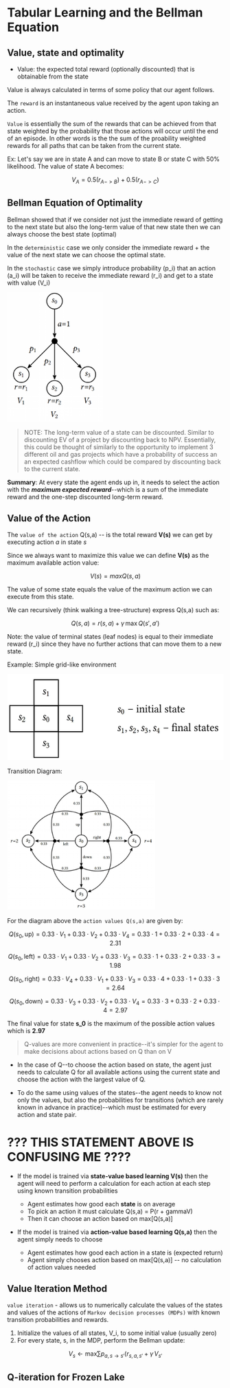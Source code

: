 # Tabular Learning and the Bellman Equation

## Value, state and optimality

- Value: the expected total reward (optionally discounted) that is obtainable from the state

Value is always calculated in terms of some policy that our agent follows.

The `reward` is an instantaneous value received by the agent upon taking an action.

`Value` is essentially the sum of the rewards that can be achieved from that state weighted by the probability that those actions will occur until the end of an episode. In other words is the the sum of the proability weighted rewards for all paths that can be taken from the current state.

Ex: Let's say we are in state A and can move to state B or state C with 50% likelihood. The value of state A becomes:

$$
V_A = 0.5(r_{A->B}) + 0.5(r_{A->C})
$$

## Bellman Equation of Optimality

Bellman showed that if we consider not just the immediate reward of getting to the next state but also the long-term value of that new state then we can always choose the best state (optimal)

In the `deterministic` case we only consider the immediate reward + the value of the next state we can choose the optimal state.

In the `stochastic` case we simply introduce probability (p_i) that an action (a_i) will be taken to receive the immediate reward (r_i) and get to a state with value (V_i)

<img src='./Stochastic_Bellman.png' height="300"/>

> NOTE: The long-term value of a state can be discounted. Similar to discounting EV of a project by discounting back to NPV. Essentially, this could be thought of similarly to the opportunity to implement 3 different oil and gas projects which have a probability of success an an expected cashflow which could be compared by discounting back to the current state.

**Summary**: At every state the agent ends up in, it needs to select the action with the **_maximum expected reward_**--which is a sum of the immediate reward and the one-step discounted long-term reward.

## Value of the Action

The `value of the action` Q(s,a) -- is the total reward **V(s)** we can get by executing action _a_ in state _s_

Since we always want to maximize this value we can define **V(s)** as the maximum available action value:

$$
V(s) = {max}Q(s,a)
$$

The value of some state equals the value of the maximum action we can execute from this state.

We can recursively (think walking a tree-structure) express Q(s,a) such as:

$$
Q(s,a) = r(s,a) + \gamma \, \text{max} \, Q(s', a')
$$

Note: the value of terminal states (leaf nodes) is equal to their immediate reward (r_i) since they have no further actions that can move them to a new state.

Example: Simple grid-like environment

<img src='./simple_grid.png' height="200"/>

Transition Diagram:

<img src='./transition_diagram.png' height="300"/>

For the diagram above the `action values Q(s,a)` are given by:

$$
Q(s_0, \text{up}) = 0.33 \cdot V_1 + 0.33 \cdot V_2 + 0.33 \cdot V_4 = 0.33 \cdot 1 + 0.33 \cdot 2 + 0.33 \cdot 4 = 2.31
$$

$$
Q(s_0, \text{left}) = 0.33 \cdot V_1 + 0.33 \cdot V_2 + 0.33 \cdot V_3 = 0.33 \cdot 1 + 0.33 \cdot 2 + 0.33 \cdot 3 = 1.98
$$

$$
Q(s_0, \text{right}) = 0.33 \cdot V_4 + 0.33 \cdot V_1 + 0.33 \cdot V_3 = 0.33 \cdot 4 + 0.33 \cdot 1 + 0.33 \cdot 3 = 2.64
$$

$$
Q(s_0, \text{down}) = 0.33 \cdot V_3 + 0.33 \cdot V_2 + 0.33 \cdot V_4 = 0.33 \cdot 3 + 0.33 \cdot 2 + 0.33 \cdot 4 = 2.97
$$

The final value for state **s_0** is the maximum of the possible action values which is **2.97**

> Q-values are more convenient in practice--it's simpler for the agent to make decisions about actions based on Q than on V

- In the case of Q--to choose the action based on state, the agent just needs to calculate Q for all available actions using the current state and choose the action with the largest value of Q.

- To do the same using values of the states--the agent needs to know not only the values, but also the probabilities for transitions (which are rarely known in advance in practice)--which must be estimated for every action and state pair.

# ??? THIS STATEMENT ABOVE IS CONFUSING ME ????

- If the model is trained via **state-value based learning V(s)** then the agent will need to perform a calculation for each action at each step using known transition probabilities

  - Agent estimates how good each **state** is on average
  - To pick an action it must calculate Q(s,a) = P(r + gammaV)
  - Then it can choose an action based on max[Q(s,a)]

- If the model is trained via **action-value based learning Q(s,a)** then the agent simply needs to choose
  - Agent estimates how good each action in a state is (expected return)
  - Agent simply chooses action based on max[Q(s,a)] -- no calculation of action values needed

## Value Iteration Method

`value iteration` - allows us to numerically calculate the values of the states and values of the actions of `Markov decision processes (MDPs)` with known transition probabilities and rewards.

1. Initialize the values of all states, V_i, to some initial value (usually zero)
2. For every state, s, in the MDP, perform the Bellman update:

$$
V_s \leftarrow \text{max} \sum{p_{a,s \rightarrow s'}(r_{s,a,s'} + \gamma \,V_{s'}}
$$

## Q-iteration for Frozen Lake
